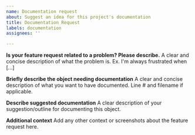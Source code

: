 ```yaml
---
name: Documentation request
about: Suggest an idea for this project's documentation
title: Documentation Request
labels: documentation
assignees: ''

---
```


**Is your feature request related to a problem? Please describe.**
A clear and concise description of what the problem is. Ex. I'm always frustrated when [...]

**Briefly describe the object needing documentation**
A clear and concise description of what you want to have documented. Line # and filename if applicable.

**Describe suggested documentation**
A clear description of your suggestion/outline for documenting this object.

**Additional context**
Add any other context or screenshots about the feature request here.
